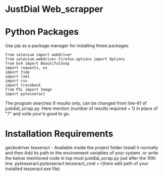 # JustDial Web_scrapper


# Python Packages

Use pip as a package manager for installing these packages
    
    from selenium import webdriver
    from selenium.webdriver.firefox.options import Options
    from bs4 import BeautifulSoup 
    import requests, os
    import time
    import lxml
    import csv
    import traceback
    from PIL import Image
    import pytesseract

The program searches 6 results only, can be changed from line-61 of justdial_scrap.py. Here mention (number of results required + 1) in place of "7" and voila your'e good to go.


# Installation Requirements

geckodriver
tesseract - Available inside the project folder
            Install it normally and then
                Add its path to the environment variables of your system.
                or write the below mentioned code in top most justdial_scrap.py just after the 10th line.
                    pytesseract.pytesseract.tesseract_cmd = r{here add path of your installed tesseract.exe file}